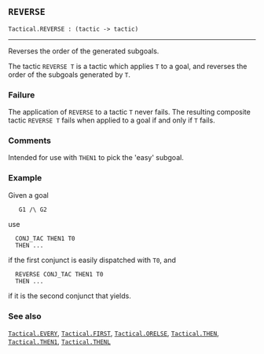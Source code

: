 ## `REVERSE`

``` hol4
Tactical.REVERSE : (tactic -> tactic)
```

------------------------------------------------------------------------

Reverses the order of the generated subgoals.

The tactic `REVERSE T` is a tactic which applies `T` to a goal, and
reverses the order of the subgoals generated by `T`.

### Failure

The application of `REVERSE` to a tactic `T` never fails. The resulting
composite tactic `REVERSE T` fails when applied to a goal if and only if
`T` fails.

### Comments

Intended for use with `THEN1` to pick the 'easy' subgoal.

### Example

Given a goal

``` hol4
   G1 /\ G2
```

use

``` hol4
  CONJ_TAC THEN1 T0
  THEN ...
```

if the first conjunct is easily dispatched with `T0`, and

``` hol4
  REVERSE CONJ_TAC THEN1 T0
  THEN ...
```

if it is the second conjunct that yields.

### See also

[`Tactical.EVERY`](#Tactical.EVERY),
[`Tactical.FIRST`](#Tactical.FIRST),
[`Tactical.ORELSE`](#Tactical.ORELSE),
[`Tactical.THEN`](#Tactical.THEN), [`Tactical.THEN1`](#Tactical.THEN1),
[`Tactical.THENL`](#Tactical.THENL)
